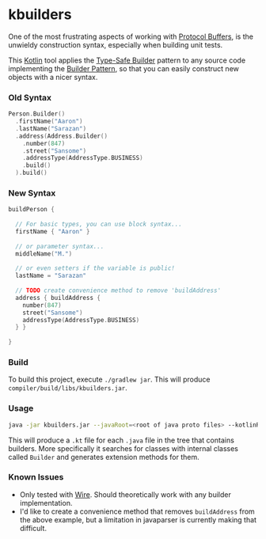 # kbuilders

One of the most frustrating aspects of working with [Protocol Buffers](https://github.com/google/protobuf), is the unwieldy construction syntax, especially when building unit tests.

This [Kotlin](kotlinlang.org) tool applies the [Type-Safe Builder](http://kotlinlang.org/docs/reference/type-safe-builders.html) pattern to any source code implementing the [Builder Pattern](http://en.wikipedia.org/wiki/Builder_pattern), so that you can easily construct new objects with a nicer syntax.

### Old Syntax
```kotlin
Person.Builder()
  .firstName("Aaron")
  .lastName("Sarazan")
  .address(Address.Builder()
    .number(847)
    .street("Sansome")
    .addressType(AddressType.BUSINESS)
    .build()
  ).build()
```

### New Syntax
```kotlin
buildPerson {
  
  // For basic types, you can use block syntax...
  firstName { "Aaron" }
  
  // or parameter syntax...
  middleName("M.")        
  
  // or even setters if the variable is public!
  lastName = "Sarazan"    
  
  // TODO create convenience method to remove 'buildAddress'
  address { buildAddress { 
    number(847)
    street("Sansome")
    addressType(AddressType.BUSINESS)
  } }
  
}
```

### Build
To build this project, execute `./gradlew jar`. This will produce `compiler/build/libs/kbuilders.jar`.

### Usage

```bash
java -jar kbuilders.jar --javaRoot=<root of java proto files> --kotlinRoot=<root of destination kotlin files> [--inline] [--methodPrefix=<prefix>]
```

This will produce a `.kt` file for each `.java` file in the tree that contains builders. More specifically it searches for classes with internal classes called `Builder` and generates extension methods for them.

### Known Issues
* Only tested with [Wire](https://github.com/square/wire). Should theoretically work with any builder implementation.
* I'd like to create a convenience method that removes `buildAddress` from the above example, but a limitation in javaparser is currently making that difficult.
